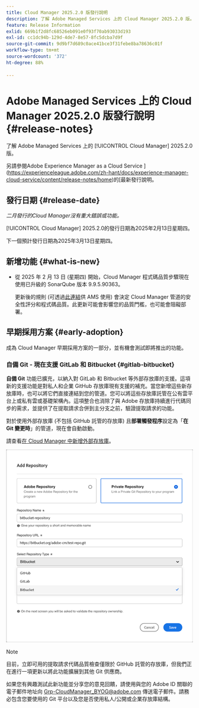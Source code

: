 ```yaml
---
title: Cloud Manager 2025.2.0 版發行說明
description: 了解 Adobe Managed Services 上的 Cloud Manager 2025.2.0 版。
feature: Release Information
exlid: 669b1f2d8fc68526eb091e0f93f70ab93033d193
exl-id: cc1dc94b-129d-4de7-8e57-8fc5dcba7d9f
source-git-commit: 9d9bf7d689c0ace41bce3f31febe8ba78636c01f
workflow-type: tm+mt
source-wordcount: '372'
ht-degree: 88%

---
```


# Adobe Managed Services 上的 Cloud Manager 2025.2.0 版發行說明 {#release-notes}

<!-- RELEASE WIKI  https://wiki.corp.adobe.com/display/DMSArchitecture/Cloud+Manager+2025.02.0+Release -->

了解 Adobe Managed Services 上的 [!UICONTROL Cloud Manager] 2025.2.0 版。

另請參閱Adobe Experience Manager as a Cloud Service ](https://experienceleague.adobe.com/zh-hant/docs/experience-manager-cloud-service/content/release-notes/home)的[最新發行說明。

## 發行日期 {#release-date}

*二月發行的Cloud Manager沒有重大錯誤或功能。*

[!UICONTROL Cloud Manager] 2025.2.0的發行日期為2025年2月13日星期四。

下一個預計發行日期為2025年3月13日星期四。

## 新增功能 {#what-is-new}

<!-- * The AEM Code Quality step now uses SonarQube 9.9 Server, replacing the older 7.4 version. This upgrade brings additional security, performance, and code quality checks, offering more comprehensive analysis and coverage for your projects. --> <!-- CMGR-45683 -->

* 從 2025 年 2 月 13 日 (星期四) 開始，Cloud Manager 程式碼品質步驟現在使用已升級的 SonarQube 版本 9.9.5.90363。

  更新後的規則 (可透過[此連結](/help/using/code-quality-testing.md#code-quality-testing-step)供 AMS 使用) 會決定 Cloud Manager 管道的安全性評分和程式碼品質。此更新可能會影響您的品質門檻，也可能會阻礙部署。

## 早期採用方案 {#early-adoption}

成為 Cloud Manager 早期採用方案的一部分，並有機會測試即將推出的功能。

### 自備 Git - 現在支援 GitLab 和 Bitbucket {#gitlab-bitbucket}

<!-- BOTH CS & AMS -->

**自備 Git** 功能已擴充，以納入對 GitLab 和 Bitbucket 等外部存放庫的支援。這項新的支援功能是對私人和企業 GitHub 存放庫現有支援的補充。當您新增這些新存放庫時，也可以將它們直接連結到您的管道。您可以將這些存放庫託管在公有雲平台上或私有雲或基礎架構內。這項整合也消除了與 Adobe 存放庫持續進行代碼同步的需求，並提供了在提取請求合併到主分支之前，驗證提取請求的功能。

對於使用外部存放庫 (不包括 GitHub 託管的存放庫) 且&#x200B;**部署觸發程序**&#x200B;設定為「**在 Git 變更時**」的管道，現在會自動啟動。

請查看[在 Cloud Manager 中新增外部存放庫](/help/managing-code/external-repositories.md)。

![新增存放庫對話框](/help/release-notes/assets/repositories-add-release-notes.png)

>[!NOTE]
>
>目前，立即可用的提取請求代碼品質檢查僅限於 GitHub 託管的存放庫，但我們正在進行一項更新以將此功能擴展到其他 Git 供應商。

如果您有興趣測試此新功能並分享您的意見回饋，請使用與您的 Adobe ID 關聯的電子郵件地址向 [Grp-CloudManager_BYOG@adobe.com](mailto:Grp-CloudManager_BYOG@adobe.com) 傳送電子郵件。請務必包含您要使用的 Git 平台以及您是否使用私人/公開或企業存放庫結構。


<!-- ## Bug fixes {#bug-fixes}

* A

Known Issues {#known-issues}

* A -->
